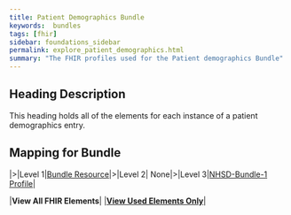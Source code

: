 ```yaml
---
title: Patient Demographics Bundle
keywords:  bundles
tags: [fhir]
sidebar: foundations_sidebar
permalink: explore_patient_demographics.html
summary: "The FHIR profiles used for the Patient demographics Bundle"
---
```


## Heading Description ##
This heading holds all of the elements for each instance of a patient demographics entry.

## Mapping for Bundle ##

|>|Level 1|[Bundle Resource](http://hl7.org/fhir/stu3/bundle.html)|>|Level 2| None|>|Level 3|[NHSD-Bundle-1 Profile](http://xxx)|

|**View All FHIR Elements**|    |**[View Used Elements Only](explore_patient_demographics.html#mapping-for-bundle)**| 
